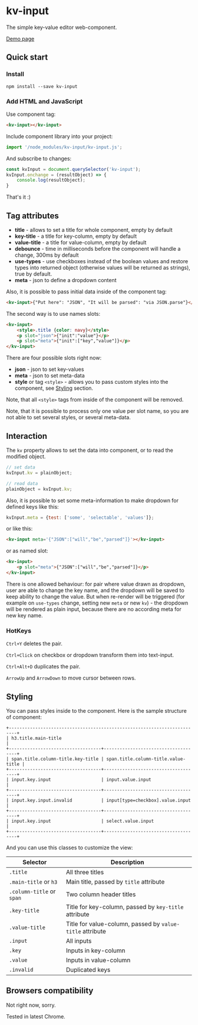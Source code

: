 # kv-input
The simple key-value editor web-component.

[Demo page](https://liksu.github.io/kv-input/)

## Quick start

### Install

```shell script
npm install --save kv-input
```

### Add HTML and JavaScript

Use component tag:

```html
<kv-input></kv-input>
```

Include component library into your project:

```js
import '/node_modules/kv-input/kv-input.js';
```

And subscribe to changes:

```js
const kvInput = document.querySelector('kv-input');
kvInput.onchange = (resultObject) => {
    console.log(resultObject);
} 
```

That's it :)

## Tag attributes

* **title** - allows to set a title for whole component, empty by default
* **key-title** - a title for key-column, empty by default
* **value-title** - a title for value-column, empty by default
* **debounce** - time in milliseconds before the component will handle a change, 300ms by default
* **use-types** - use checkboxes instead of the boolean values and restore types into returned object (otherwise values will be returned as strings), true by default.
* **meta** - json to define a dropdown content

Also, it is possible to pass initial data inside of the component tag:

```html
<kv-input>{"Put here": "JSON", "It will be parsed": "via JSON.parse"}</kv-input>
```

The second way is to use names slots:

```html
<kv-input>
    <style>.title {color: navy}</style>
    <p slot="json">{"init":"value"}</p>
    <p slot="meta">{"init":["key","value"]}</p>
</kv-input>
```

There are four possible slots right now:
* **json** - json to set key-values
* **meta** - json to set meta-data
* **style** or tag `<style>` -  allows you to pass custom styles into the component, see [Styling](#styling) section.

Note, that all `<style>` tags from inside of the component will be removed.

Note, that it is possible to process only one value per slot name, so you are not able to set several styles, or several meta-data. 

## Interaction

The `kv` property allows to set the data into component, or to read the modified object.

```js
// set data
kvInput.kv = plainObject;

// read data
plainObject = kvInput.kv;
```

Also, it is possible to set some meta-information to make dropdown for defined keys like this:

```js
kvInput.meta = {test: ['some', 'selectable', 'values']};
```

or like this:

```html
<kv-input meta='{"JSON":["will","be","parsed"]}'></kv-input>
```

or as named slot:

```html
<kv-input>
    <p slot="meta">{"JSON":["will","be","parsed"]}</p>
</kv-input>
```

There is one allowed behaviour: for pair where value drawn as dropdown, user are able to change the key name,
and the dropdown will be saved to keep ability to change the value.
But when re-render will be triggered (for example on `use-types` change, setting new `meta` or new `kv`) -
the dropdown will be rendered as plain input, because there are no according meta for new key name. 

### HotKeys

`Ctrl+Y` deletes the pair.

`Ctrl+Click` on checkbox or dropdown transform them into text-input.

`Ctrl+Alt+D` duplicates the pair.

`ArrowUp` and `ArrowDown` to move cursor between rows.

## Styling

You can pass styles inside to the component.
Here is the sample structure of component:

```
+-------------------------------------------------------------------------+
| h3.title.main-title                                                     |
+-----------------------------------+-------------------------------------+
| span.title.column-title.key-title | span.title.column-title.value-title |
+-----------------------------------+-------------------------------------+
| input.key.input                   | input.value.input                   |
+-----------------------------------+-------------------------------------+
| input.key.input.invalid           | input[type=checkbox].value.input    |
+-----------------------------------+-------------------------------------+
| input.key.input                   | select.value.input                  |
+-----------------------------------+-------------------------------------+
```

And you can use this classes to customize the view:

| Selector | Description |
| --- | --- |
| `.title` | All three titles |
| `.main-title` or `h3` | Main title, passed by `title` attribute |
| `.column-title` or `span` | Two column header titles |
| `.key-title` | Title for key-column, passed by `key-title` attribute |
| `.value-title` | Title for value-column, passed by `value-title` attribute |
| `.input` | All inputs |
| `.key` | Inputs in key-column |
| `.value` | Inputs in value-column |
| `.invalid` | Duplicated keys |


## Browsers compatibility

Not right now, sorry.

Tested in latest Chrome. 
